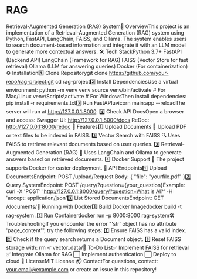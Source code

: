 # RAG
Retrieval-Augmented Generation (RAG) System📌 OverviewThis project is an implementation of a Retrieval-Augmented Generation (RAG) system using Python, FastAPI, LangChain, FAISS, and Ollama. The system enables users to search document-based information and integrate it with an LLM model to generate more contextual answers.
🛠️ Tech StackPython 3.7+
FastAPI (Backend API)
LangChain (Framework for RAG)
FAISS (Vector Store for fast retrieval)
Ollama (LLM for answering queries)
Docker (For containerization)
⚙️ Installation1️⃣ Clone Repositorygit clone https://github.com/your-repo/rag-project.git
cd rag-project2️⃣ Install DependenciesUse a virtual environment:
python -m venv venv
source venv/bin/activate  # For Mac/Linux
venv\Scripts\activate  # For WindowsThen install dependencies:
pip install -r requirements.txt3️⃣ Run FastAPIuvicorn main:app --reloadThe server will run at http://127.0.0.1:8000.
4️⃣ Check API DocsOpen a browser and access:
Swagger UI: http://127.0.0.1:8000/docs
ReDoc: http://127.0.0.1:8000/redoc
🚀 Features1️⃣ Upload Documents 📂
Upload PDF or text files to be indexed in FAISS.
2️⃣ Vector Search with FAISS 🔍
Uses FAISS to retrieve relevant documents based on user queries.
3️⃣ Retrieval-Augmented Generation (RAG) 🤖
Uses LangChain and Ollama to generate answers based on retrieved documents.
4️⃣ Docker Support 🐳
The project supports Docker for easier deployment.
📜 API Endpoints1️⃣ Upload DocumentsEndpoint:
POST /upload/Request Body:
{
  "file": "yourfile.pdf"
}2️⃣ Query SystemEndpoint:
POST /query/?question={your_question}Example:
curl -X 'POST' 'http://127.0.0.1:8000/query/?question=What is AI?' -H 'accept: application/json'3️⃣ List Stored DocumentsEndpoint:
GET /documents/🐳 Running with Docker1️⃣ Build Docker Imagedocker build -t rag-system .2️⃣ Run Containerdocker run -p 8000:8000 rag-system🛠️ TroubleshootingIf you encounter the error "'str' object has no attribute 'page_content'", try the following steps:
1️⃣ Ensure FAISS has a valid index.
2️⃣ Check if the query search returns a Document object.
3️⃣ Reset FAISS storage with:
rm -r vector_data/📝 To-Do List✅ Implement FAISS for retrieval
✅ Integrate Ollama for RAG
⬜️ Implement authentication
⬜️ Deploy to cloud
📄 LicenseMIT License
📬 ContactFor questions, contact: your.email@example.com or create an issue in this repository!
